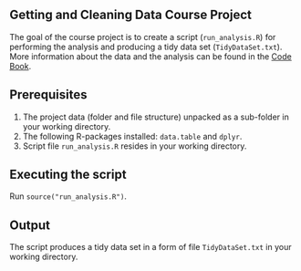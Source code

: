 ## Getting and Cleaning Data Course Project
The goal of the course project is to create a script (`run_analysis.R`) for performing the analysis and producing a tidy data set (`TidyDataSet.txt`).
More information about the data and the analysis can be found in the [Code Book](CodeBook.md).

## Prerequisites
1. The project data (folder and file structure) unpacked as a sub-folder in your working directory.
2. The following R-packages installed: `data.table` and `dplyr`.
3. Script file `run_analysis.R` resides in your working directory.

## Executing the script
Run `source("run_analysis.R")`.

## Output
The script produces a tidy data set in a form of file `TidyDataSet.txt` in your working directory.
